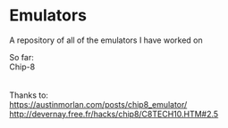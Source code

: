 # Emulators
A repository of all of the emulators I have worked on

So far:\
Chip-8
\
\
\
Thanks to:\
https://austinmorlan.com/posts/chip8_emulator/ \
http://devernay.free.fr/hacks/chip8/C8TECH10.HTM#2.5
